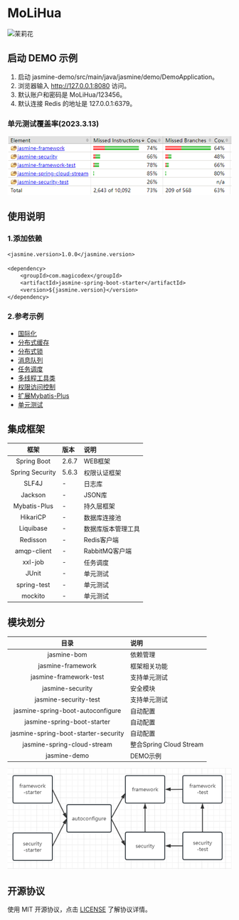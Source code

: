 # MoLiHua

![茉莉花](https://s3.bmp.ovh/imgs/2022/09/27/84641e2691bad544.png "茉莉花")

## 启动 DEMO 示例

1. 启动 jasmine-demo/src/main/java/jasmine/demo/DemoApplication。
2. 浏览器输入 http://127.0.0.1:8080 访问。
3. 默认账户和密码是 MoLiHua/123456。
4. 默认连接 Redis 的地址是 127.0.0.1:6379。

### 单元测试覆盖率(2023.3.13)

![单元测试覆盖率](https://github.com/magicodex/MoLiHua/blob/main/doc/images/jacoco-code-coverage-report.png "单元测试覆盖率")

## 使用说明

### 1.添加依赖

```
<jasmine.version>1.0.0</jasmine.version>

<dependency>
    <groupId>com.magicodex</groupId>
    <artifactId>jasmine-spring-boot-starter</artifactId>
    <version>${jasmine.version}</version>
</dependency>
```

### 2.参考示例

- [国际化](https://github.com/magicodex/MoLiHua/blob/main/doc/manual/i18n-doc.md)
- [分布式缓存](https://github.com/magicodex/MoLiHua/blob/main/doc/manual/cache-doc.md)
- [分布式锁](https://github.com/magicodex/MoLiHua/blob/main/doc/manual/lock-doc.md)
- [消息队列](https://github.com/magicodex/MoLiHua/blob/main/doc/manual/message-queue-doc.md)
- [任务调度](https://github.com/magicodex/MoLiHua/blob/main/doc/manual/job-doc.md)
- [多线程工具类](https://github.com/magicodex/MoLiHua/blob/main/doc/manual/async-task-doc.md)
- [权限访问控制](https://github.com/magicodex/MoLiHua/blob/main/doc/manual/security-doc.md)
- [扩展Mybatis-Plus](https://github.com/magicodex/MoLiHua/blob/main/doc/manual/mybatis-plus-extension-doc.md)
- [单元测试](https://github.com/magicodex/MoLiHua/blob/main/doc/manual/test-doc.md)

## 集成框架

|       框架        | 版本    | 说明          |
|:---------------:|:------|:------------|
|   Spring Boot   | 2.6.7 | WEB框架       |
| Spring Security | 5.6.3 | 权限认证框架      |
|      SLF4J      | -     | 日志库         |
|     Jackson     | -     | JSON库       |
|  Mybatis-Plus   | -     | 持久层框架       |
|    HikariCP     | -     | 数据库连接池      |
|    Liquibase    | -     | 数据库版本管理工具   |
|    Redisson     | -     | Redis客户端    |
|   amqp-client   | -     | RabbitMQ客户端 |
|     xxl-job     | -     | 任务调度        |
|      JUnit      | -     | 单元测试        |
|   spring-test   | -     | 单元测试        |
|     mockito     | -     | 单元测试        |

## 模块划分

|                  目录                  | 说明                    |
|:------------------------------------:|:----------------------|
|             jasmine-bom              | 依赖管理                  |
|          jasmine-framework           | 框架相关功能                |
|        jasmine-framework-test        | 支持单元测试                |
|           jasmine-security           | 安全模块                  |
|        jasmine-security-test         | 支持单元测试                |
|  jasmine-spring-boot-autoconfigure   | 自动配置                  |
|     jasmine-spring-boot-starter      | 自动配置                  |
| jasmine-spring-boot-starter-security | 自动配置                  |
|     jasmine-spring-cloud-stream      | 整合Spring Cloud Stream |
|             jasmine-demo             | DEMO示例                |

![模块划分](https://github.com/magicodex/MoLiHua/blob/main/MODULE.png "模块划分")

## 开源协议

使用 MIT 开源协议，点击 [LICENSE](https://github.com/magicodex/MoLiHua/blob/main/LICENSE) 了解协议详情。
